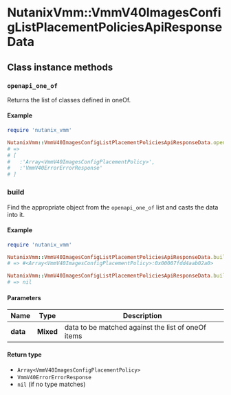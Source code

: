 # NutanixVmm::VmmV40ImagesConfigListPlacementPoliciesApiResponseData

## Class instance methods

### `openapi_one_of`

Returns the list of classes defined in oneOf.

#### Example

```ruby
require 'nutanix_vmm'

NutanixVmm::VmmV40ImagesConfigListPlacementPoliciesApiResponseData.openapi_one_of
# =>
# [
#   :'Array<VmmV40ImagesConfigPlacementPolicy>',
#   :'VmmV40ErrorErrorResponse'
# ]
```

### build

Find the appropriate object from the `openapi_one_of` list and casts the data into it.

#### Example

```ruby
require 'nutanix_vmm'

NutanixVmm::VmmV40ImagesConfigListPlacementPoliciesApiResponseData.build(data)
# => #<Array<VmmV40ImagesConfigPlacementPolicy>:0x00007fdd4aab02a0>

NutanixVmm::VmmV40ImagesConfigListPlacementPoliciesApiResponseData.build(data_that_doesnt_match)
# => nil
```

#### Parameters

| Name | Type | Description |
| ---- | ---- | ----------- |
| **data** | **Mixed** | data to be matched against the list of oneOf items |

#### Return type

- `Array<VmmV40ImagesConfigPlacementPolicy>`
- `VmmV40ErrorErrorResponse`
- `nil` (if no type matches)

